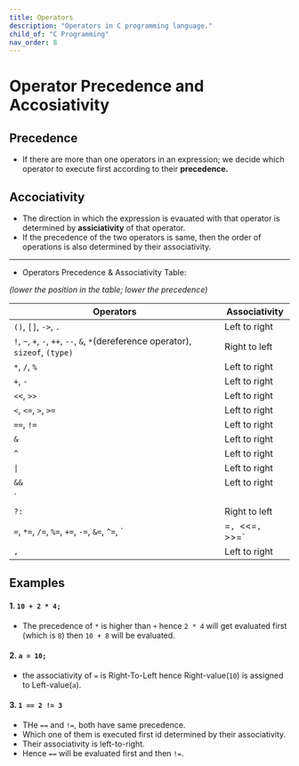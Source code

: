 ```yaml
---
title: Operators
description: "Operators in C programming language."
child_of: "C Programming"
nav_order: 8
---
```


# Operator Precedence and Accosiativity

## Precedence 

- If there are more than one operators in an expression; we decide which operator to execute first according to their **precedence.**

## Accociativity

- The direction in which the expression is evauated with that operator is determined by **assiciativity** of that operator.
- If the precedence of the two operators is same, then the order of operations is also determined by their associativity.

***

- Operators Precedence & Associativity Table:

*(lower the position in the table; lower the precedence)*

|Operators	|Associativity|
|-|-|
|`()`, `[]`, `->`, `.`| Left to right |
|`!`, `~`, `+`, `-`, `++`, `--`, `&`, `*`(dereference operator), `sizeof`, `(type)`|Right to left|
|`*`, `/`, `%`|Left to right|
|`+`, `-`|Left to right|
|`<<`, `>>`|Left to right|
|`<`, `<=`, `>`, `>=`|Left to right|
|`==`, `!=`|Left to right|
|`&`|Left to right|
|`^`|Left to right|
|`\|`|Left to right|
|`&&`|Left to right|
|`||`|Left to right|
|`?:`|Right to left|
|`=`, `*=`, `/=`, `%=`, `+=`, `-=`, `&=`, `^=`, `|=`, `<<=`, `>>=`|Right to left|
|`,`|Left to right|


## Examples

#### 1. `10 + 2 * 4;`

- The precedence of `*` is higher than `+` hence `2 * 4` will get evaluated first (which is `8`) then `10 + 8` will be evaluated.

#### 2. `a = 10;` 

- the associativity of `=` is Right-To-Left hence Right-value(`10`) is assigned to Left-value(`a`).

#### 3. `1 == 2 != 3`

- THe `==` and `!=`, both have same precedence.
- Which one of them is executed first id determined by their associativity.
- Their associativity is left-to-right.
- Hence `==` will be evaluated first and then `!=`.